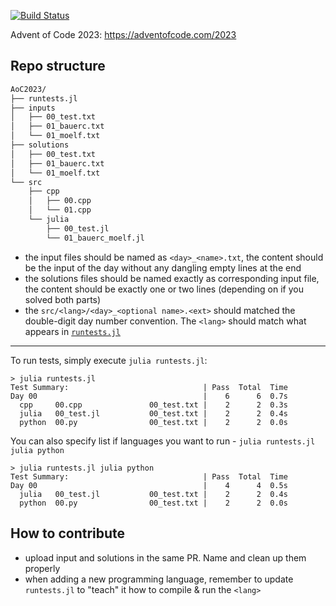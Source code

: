 [![Build Status](https://github.com/Moelf/AoC2023/workflows/CI/badge.svg)](https://github.com/Moelf/AoC2023/actions)

Advent of Code 2023: https://adventofcode.com/2023

## Repo structure
```bash
AoC2023/
├── runtests.jl
├── inputs
│   ├── 00_test.txt
│   ├── 01_bauerc.txt
│   └── 01_moelf.txt
├── solutions
│   ├── 00_test.txt
│   ├── 01_bauerc.txt
│   └── 01_moelf.txt
└── src
    ├── cpp
    │   ├── 00.cpp
    │   └── 01.cpp
    └── julia
        ├── 00_test.jl
        └── 01_bauerc_moelf.jl
```

- the input files should be named as `<day>_<name>.txt`, the content should be the input of the day without any dangling empty lines at the end
- the solutions files should be named exactly as corresponding input file, the content should be exactly one or two lines (depending on if you solved both parts)
- the `src/<lang>/<day>_<optional name>.<ext>` should matched the double-digit day number convention. The `<lang>` should match what appears in [`runtests.jl`](https://github.com/Moelf/AoC2023/blob/main/runtests.jl#L18-L28)
- - -

To run tests, simply execute `julia runtests.jl`:
```
> julia runtests.jl
Test Summary:                              | Pass  Total  Time
Day 00                                     |    6      6  0.7s
  cpp     00.cpp               00_test.txt |    2      2  0.3s
  julia   00_test.jl           00_test.txt |    2      2  0.4s
  python  00.py                00_test.txt |    2      2  0.0s
```


You can also specify list if languages you want
  to run - `julia runtests.jl julia python`
```
> julia runtests.jl julia python
Test Summary:                              | Pass  Total  Time
Day 00                                     |    4      4  0.5s
  julia   00_test.jl           00_test.txt |    2      2  0.4s
  python  00.py                00_test.txt |    2      2  0.0s
```

## How to contribute
- upload input and solutions in the same PR. Name and clean up them properly
- when adding a new programming language, remember to update `runtests.jl` to "teach" it how to compile & run the `<lang>`
